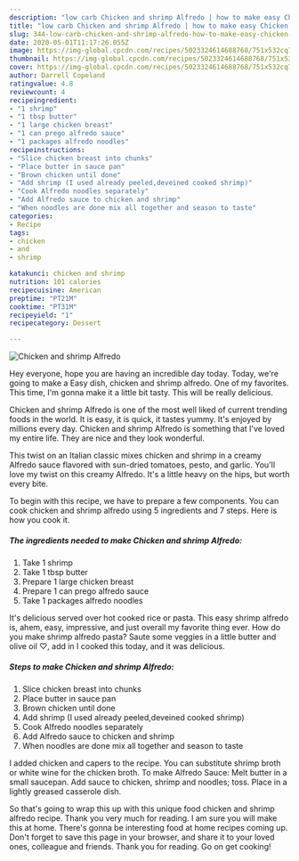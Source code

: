 ```yaml
---
description: "low carb Chicken and shrimp Alfredo | how to make easy Chicken and shrimp Alfredo"
title: "low carb Chicken and shrimp Alfredo | how to make easy Chicken and shrimp Alfredo"
slug: 344-low-carb-chicken-and-shrimp-alfredo-how-to-make-easy-chicken-and-shrimp-alfredo
date: 2020-05-01T11:17:26.055Z
image: https://img-global.cpcdn.com/recipes/5023324614688768/751x532cq70/chicken-and-shrimp-alfredo-recipe-main-photo.jpg
thumbnail: https://img-global.cpcdn.com/recipes/5023324614688768/751x532cq70/chicken-and-shrimp-alfredo-recipe-main-photo.jpg
cover: https://img-global.cpcdn.com/recipes/5023324614688768/751x532cq70/chicken-and-shrimp-alfredo-recipe-main-photo.jpg
author: Darrell Copeland
ratingvalue: 4.8
reviewcount: 4
recipeingredient:
- "1 shrimp"
- "1 tbsp butter"
- "1 large chicken breast"
- "1 can prego alfredo sauce"
- "1 packages alfredo noodles"
recipeinstructions:
- "Slice chicken breast into chunks"
- "Place butter in sauce pan"
- "Brown chicken until done"
- "Add shrimp (I used already peeled,deveined cooked shrimp)"
- "Cook Alfredo noodles separately"
- "Add Alfredo sauce to chicken and shrimp"
- "When noodles are done mix all together and season to taste"
categories:
- Recipe
tags:
- chicken
- and
- shrimp

katakunci: chicken and shrimp 
nutrition: 101 calories
recipecuisine: American
preptime: "PT21M"
cooktime: "PT31M"
recipeyield: "1"
recipecategory: Dessert

---
```



![Chicken and shrimp Alfredo](https://img-global.cpcdn.com/recipes/5023324614688768/751x532cq70/chicken-and-shrimp-alfredo-recipe-main-photo.jpg)

Hey everyone, hope you are having an incredible day today. Today, we're going to make a Easy dish, chicken and shrimp alfredo. One of my favorites. This time, I'm gonna make it a little bit tasty. This will be really delicious.

Chicken and shrimp Alfredo is one of the most well liked of current trending foods in the world. It is easy, it is quick, it tastes yummy. It's enjoyed by millions every day. Chicken and shrimp Alfredo is something that I've loved my entire life. They are nice and they look wonderful.

This twist on an Italian classic mixes chicken and shrimp in a creamy Alfredo sauce flavored with sun-dried tomatoes, pesto, and garlic. You&#39;ll love my twist on this creamy Alfredo. It&#39;s a little heavy on the hips, but worth every bite.


To begin with this recipe, we have to prepare a few components. You can cook chicken and shrimp alfredo using 5 ingredients and 7 steps. Here is how you cook it.

<!--inarticleads1-->

##### The ingredients needed to make Chicken and shrimp Alfredo:

1. Take 1 shrimp
1. Take 1 tbsp butter
1. Prepare 1 large chicken breast
1. Prepare 1 can prego alfredo sauce
1. Take 1 packages alfredo noodles


It&#39;s delicious served over hot cooked rice or pasta. This easy shrimp alfredo is, ahem, easy, impressive, and just overall my favorite thing ever. How do you make shrimp alfredo pasta? Saute some veggies in a little butter and olive oil ♡, add in I cooked this today, and it was delicious. 

<!--inarticleads2-->

##### Steps to make Chicken and shrimp Alfredo:

1. Slice chicken breast into chunks
1. Place butter in sauce pan
1. Brown chicken until done
1. Add shrimp (I used already peeled,deveined cooked shrimp)
1. Cook Alfredo noodles separately
1. Add Alfredo sauce to chicken and shrimp
1. When noodles are done mix all together and season to taste


I added chicken and capers to the recipe. You can substitute shrimp broth or white wine for the chicken broth. To make Alfredo Sauce: Melt butter in a small saucepan. Add sauce to chicken, shrimp and noodles; toss. Place in a lightly greased casserole dish. 

So that's going to wrap this up with this unique food chicken and shrimp alfredo recipe. Thank you very much for reading. I am sure you will make this at home. There's gonna be interesting food at home recipes coming up. Don't forget to save this page in your browser, and share it to your loved ones, colleague and friends. Thank you for reading. Go on get cooking!
